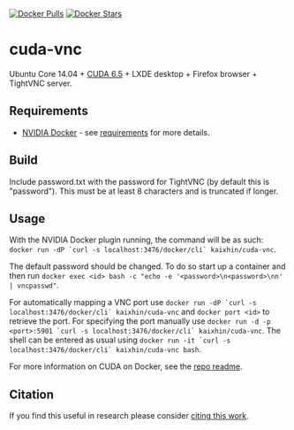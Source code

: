 [![Docker Pulls](https://img.shields.io/docker/pulls/kaixhin/cuda-vnc.svg)](https://hub.docker.com/r/kaixhin/cuda-vnc/)
[![Docker Stars](https://img.shields.io/docker/stars/kaixhin/cuda-vnc.svg)](https://hub.docker.com/r/kaixhin/cuda-vnc/)

cuda-vnc
========
Ubuntu Core 14.04 + [CUDA 6.5](http://www.nvidia.com/object/cuda_home_new.html) + LXDE desktop + Firefox browser + TightVNC server.

Requirements
------------

- [NVIDIA Docker](https://github.com/NVIDIA/nvidia-docker) - see [requirements](https://github.com/NVIDIA/nvidia-docker/wiki/CUDA#requirements) for more details.

Build
-----
Include password.txt with the password for TightVNC (by default this is "password"). This must be at least 8 characters and is truncated if longer.

Usage
-----
With the NVIDIA Docker plugin running, the command will be as such: ``docker run -dP `curl -s localhost:3476/docker/cli` kaixhin/cuda-vnc``.

The default password should be changed. To do so start up a container and then run `docker exec <id> bash -c "echo -e '<password>\n<password>\nn' | vncpasswd"`.

For automatically mapping a VNC port use ``docker run -dP `curl -s localhost:3476/docker/cli` kaixhin/cuda-vnc`` and `docker port <id>` to retrieve the port.
For specifying the port manually use ``docker run -d -p <port>:5901 `curl -s localhost:3476/docker/cli` kaixhin/cuda-vnc``.
The shell can be entered as usual using ``docker run -it `curl -s localhost:3476/docker/cli` kaixhin/cuda-vnc bash``.

For more information on CUDA on Docker, see the [repo readme](https://github.com/Kaixhin/dockerfiles#cuda).

Citation
--------
If you find this useful in research please consider [citing this work](https://github.com/Kaixhin/dockerfiles/blob/master/CITATION.md).
